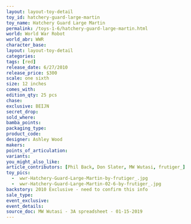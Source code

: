 ```yaml
---
layout: layout-toy-detail 
toy_id: hatchery-guard-large-martin
toy_name: Hatchery Guard Large Martin
permalink: /toys-1-6/hatchery-guard-large-martin.html
world: World War Robot
world_abr: WWR
character_base: 
layout: layout-toy-detail
categories: 
tags: [red]
release_date: 6/27/2010
release_price: $300 
scale: one sixth
size: 12 inches
comes_with: 
edition_qty: 25 pcs
chase: 
exclusive: BEIJN
secret_drop: 
sold_where: 
bamba_points: 
packaging_type: 
product_code:
designer: Ashley Wood
makers: 
points_of_articulation: 
variants: 
you_might_also_like: 
article_contributors: [Phil Back, Don Slater, MW Wutasi, frutiger_]
toy_pics: 
  -  wwr-Hatchery-Guard-Large-Martin-by-frutiger_.jpg
  -  wwr-Hatchery-Guard-Large-Martin-02-6-by-frutiger_.jpg
backstory: 2010 Exclusive - need to confirm this info
sale_type: 
event_exclusive: 
event_details: 
source_doc: MW Wutasi - 3A spreadsheet - 01-15-2019
---
```


